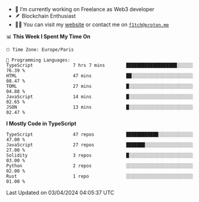 - 🔭 I’m currently working on Freelance as Web3 developer
- 🪶 Blockchain Enthusiast
- 👨‍💻 You can visit my [website](https://f1tch.xyz) or contact me on [`f1tch@proton.me`](mailto:f1tch@proton.me)

<!--START_SECTION:waka-->
📊 **This Week I Spent My Time On** 

```text
🕑︎ Time Zone: Europe/Paris

💬 Programming Languages: 
TypeScript               7 hrs 7 mins        ███████████████████░░░░░░   76.39 % 
HTML                     47 mins             ██░░░░░░░░░░░░░░░░░░░░░░░   08.47 % 
TOML                     27 mins             █░░░░░░░░░░░░░░░░░░░░░░░░   04.88 % 
JavaScript               14 mins             █░░░░░░░░░░░░░░░░░░░░░░░░   02.65 % 
JSON                     13 mins             █░░░░░░░░░░░░░░░░░░░░░░░░   02.47 % 
```

**I Mostly Code in TypeScript** 

```text
TypeScript               47 repos            ████████████░░░░░░░░░░░░░   47.00 % 
JavaScript               27 repos            ███████░░░░░░░░░░░░░░░░░░   27.00 % 
Solidity                 3 repos             █░░░░░░░░░░░░░░░░░░░░░░░░   03.00 % 
Python                   2 repos             ░░░░░░░░░░░░░░░░░░░░░░░░░   02.00 % 
Rust                     1 repo              ░░░░░░░░░░░░░░░░░░░░░░░░░   01.00 % 
```




 Last Updated on 03/04/2024 04:05:37 UTC
<!--END_SECTION:waka-->
